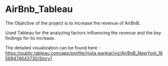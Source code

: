 # AirBnb_Tableau

The Objective of the project is to increase the revenue of AirBnB.

Used Tableau for the analyzing factors influencing the revenue and the key findings for its increase.

The detailed visualization can be found here : https://public.tableau.com/app/profile/rijuta.wankar/viz/AirBnB_NewYork_16569474643730/Story1
